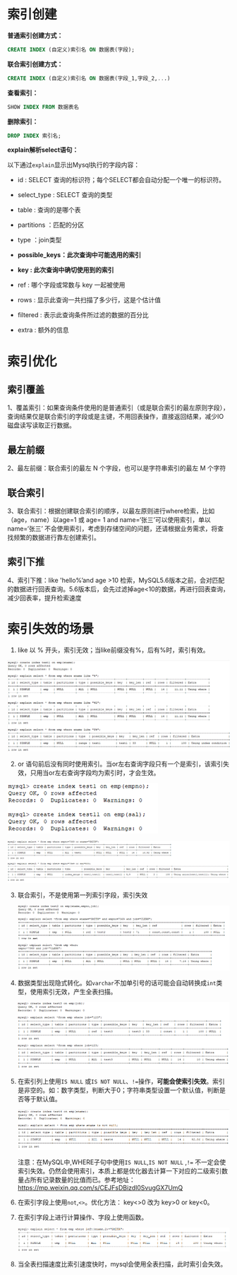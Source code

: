# 索引创建

**普通索引创建方式：**

```sql
CREATE INDEX (自定义)索引名 ON 数据表(字段);
```

**联合索引创建方式：**

```sql
CREATE INDEX (自定义)索引名 ON 数据表(字段_1,字段_2,...)
```

**查看索引：**

```sql
SHOW INDEX FROM 数据表名
```

**删除索引：**

```sql
DROP INDEX 索引名;
```

**explain解析select语句：**

以下通过`explain`显示出Mysql执行的字段内容：

- id : SELECT 查询的标识符；每个SELECT都会自动分配一个唯一的标识符。
- select_type : SELECT 查询的类型
- table : 查询的是哪个表
- partitions ：匹配的分区
- type ：join类型
- **possible_keys：此次查询中可能选用的索引**

- **key : 此次查询中确切使用到的索引**
- ref : 哪个字段或常数与 key 一起被使用
- rows : 显示此查询一共扫描了多少行，这是个估计值
- filtered : 表示此查询条件所过滤的数据的百分比
- extra : 额外的信息



# 索引优化

##  索引覆盖

1、覆盖索引：如果查询条件使用的是普通索引（或是联合索引的最左原则字段），查询结果仅是联合索引的字段或是主键，不用回表操作，直接返回结果，减少IO磁盘读写读取正行数据。

## 最左前缀

 2、最左前缀：联合索引的最左 N 个字段，也可以是字符串索引的最左 M 个字符 

## 联合索引

3、联合索引：根据创建联合索引的顺序，以最左原则进行where检索，比如（age，name）以age=1 或 age= 1 and  name=‘张三’可以使用索引，单以name=‘张三’ 不会使用索引，考虑到存储空间的问题，还请根据业务需求，将查找频繁的数据进行靠左创建索引。 

## 索引下推

4、索引下推：like 'hello%’and age >10  检索，MySQL5.6版本之前，会对匹配的数据进行回表查询。5.6版本后，会先过滤掉age<10的数据，再进行回表查询，减少回表率，提升检索速度



# 索引失效的场景

1. like 以 % 开头，索引无效；当like前缀没有%，后有%时，索引有效。

![img](MySQL笔记图片.assets/索引失效_like以百分号开头.png)

2. or 语句前后没有同时使用索引。当or左右查询字段只有一个是索引，该索引失效，只用当or左右查询字段均为索引时，才会生效。



![img](MySQL笔记图片.assets/or_索引失效_1.png)

![img](MySQL笔记图片.assets/or_索引失效_2.png)

3. 联合索引，不是使用第一列索引字段，索引失效

   ![img](MySQL笔记图片.assets/联合索引没有使用第一列索引会失效.png)

4. 数据类型出现隐式转化。如`varchar`不加单引号的话可能会自动转换成`int`类型，使用索引无效，产生全表扫描。

   ![img](MySQL笔记图片.assets/出现数据类型隐式转化-索引失效.png)

5. 在索引列上使用`IS NULL` 或`IS NOT NULL`、`!=`操作，**可能会使索引失效**。索引是非空的。如：数字类型，判断大于0；字符串类型设置一个默认值，判断是否等于默认值。

   ![img](MySQL笔记图片.assets/索引列上判断IS_NULL或IS_NOT_NULL操作使索引失效.png)

    注意：在MySQL中,WHERE子句中使用`IS NULL`,`IS NOT NULL` ,`!=`  不一定会使索引失效。仍然会使用索引，本质上都是优化器去计算一下对应的二级索引数量占所有记录数量的比值而已。参考地址：https://mp.weixin.qq.com/s/CEJFsDBizdl0SvugGX7UmQ

6. 在索引字段上使用`not`,`<>`。优化方法： key<>0 改为 key>0 or key<0。

7. 在索引字段上进行计算操作、字段上使用函数。

   ![img](MySQL笔记图片.assets/索引字段上使用函数和计算操作.png)

8. 当全表扫描速度比索引速度快时，mysql会使用全表扫描，此时索引会失效。

